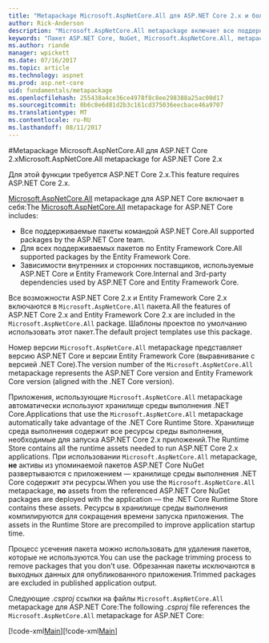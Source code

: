 ```yaml
---
title: "Metapackage Microsoft.AspNetCore.All для ASP.NET Core 2.x и более поздних версий"
author: Rick-Anderson
description: "Microsoft.AspNetCore.All metapackage включает все поддерживаемые пакеты."
keywords: "Пакет ASP.NET Core, NuGet, Microsoft.AspNetCore.All, metapackage"
ms.author: riande
manager: wpickett
ms.date: 07/16/2017
ms.topic: article
ms.technology: aspnet
ms.prod: asp.net-core
uid: fundamentals/metapackage
ms.openlocfilehash: 255438a4ce36ce4978f8c8ee298388a25ac00d17
ms.sourcegitcommit: 0b6c8e6d81d2b3c161cd375036eecbace46a9707
ms.translationtype: MT
ms.contentlocale: ru-RU
ms.lasthandoff: 08/11/2017
---
```

#<a name="microsoftaspnetcoreall-metapackage-for-aspnet-core-2x"></a><span data-ttu-id="12fc7-104">Metapackage Microsoft.AspNetCore.All для ASP.NET Core 2.x</span><span class="sxs-lookup"><span data-stu-id="12fc7-104">Microsoft.AspNetCore.All metapackage for ASP.NET Core 2.x</span></span>

<span data-ttu-id="12fc7-105">Для этой функции требуется ASP.NET Core 2.x.</span><span class="sxs-lookup"><span data-stu-id="12fc7-105">This feature requires ASP.NET Core 2.x.</span></span>

<span data-ttu-id="12fc7-106">[Microsoft.AspNetCore.All](https://www.nuget.org/packages/Microsoft.AspNetCore.All) metapackage для ASP.NET Core включает в себя:</span><span class="sxs-lookup"><span data-stu-id="12fc7-106">The [Microsoft.AspNetCore.All](https://www.nuget.org/packages/Microsoft.AspNetCore.All) metapackage for ASP.NET Core includes:</span></span>

* <span data-ttu-id="12fc7-107">Все поддерживаемые пакеты командой ASP.NET Core.</span><span class="sxs-lookup"><span data-stu-id="12fc7-107">All supported packages by the ASP.NET Core team.</span></span>
* <span data-ttu-id="12fc7-108">Для всех поддерживаемых пакетов по Entity Framework Core.</span><span class="sxs-lookup"><span data-stu-id="12fc7-108">All supported packages by the Entity Framework Core.</span></span> 
* <span data-ttu-id="12fc7-109">Зависимости внутренних и сторонних поставщиков, используемые ASP.NET Core и Entity Framework Core.</span><span class="sxs-lookup"><span data-stu-id="12fc7-109">Internal and 3rd-party dependencies used by ASP.NET Core and Entity Framework Core.</span></span> 

<span data-ttu-id="12fc7-110">Все возможности ASP.NET Core 2.x и Entity Framework Core 2.x включаются в `Microsoft.AspNetCore.All` пакета.</span><span class="sxs-lookup"><span data-stu-id="12fc7-110">All the features of ASP.NET Core 2.x and Entity Framework Core 2.x are included in the `Microsoft.AspNetCore.All` package.</span></span> <span data-ttu-id="12fc7-111">Шаблоны проектов по умолчанию использовать этот пакет.</span><span class="sxs-lookup"><span data-stu-id="12fc7-111">The default project templates use this package.</span></span>

<span data-ttu-id="12fc7-112">Номер версии `Microsoft.AspNetCore.All` metapackage представляет версию ASP.NET Core и версии Entity Framework Core (выравнивание с версией .NET Core).</span><span class="sxs-lookup"><span data-stu-id="12fc7-112">The version number of the `Microsoft.AspNetCore.All` metapackage represents the ASP.NET Core version and Entity Framework Core version (aligned with the .NET Core version).</span></span>

<span data-ttu-id="12fc7-113">Приложения, использующие `Microsoft.AspNetCore.All` metapackage автоматически используют хранилище среды выполнения .NET Core.</span><span class="sxs-lookup"><span data-stu-id="12fc7-113">Applications that use the `Microsoft.AspNetCore.All` metapackage automatically take advantage of the .NET Core Runtime Store.</span></span> <span data-ttu-id="12fc7-114">Хранилище среда выполнения содержит все ресурсы среды выполнения, необходимые для запуска ASP.NET Core 2.x приложений.</span><span class="sxs-lookup"><span data-stu-id="12fc7-114">The Runtime Store contains all the runtime assets needed to run ASP.NET Core 2.x applications.</span></span> <span data-ttu-id="12fc7-115">При использовании `Microsoft.AspNetCore.All` metapackage, **не** активы из упоминаемой пакетов ASP.NET Core NuGet развертываются с приложением &mdash; хранилище среды выполнения .NET Core содержит эти ресурсы.</span><span class="sxs-lookup"><span data-stu-id="12fc7-115">When you use the `Microsoft.AspNetCore.All` metapackage, **no** assets from the referenced ASP.NET Core NuGet packages are deployed with the application &mdash; the .NET Core Runtime Store contains these assets.</span></span> <span data-ttu-id="12fc7-116"><!-- todo add link to Runtime store -->Ресурсы в хранилище среды выполнения компилируются для сокращения времени запуска приложения.</span><span class="sxs-lookup"><span data-stu-id="12fc7-116"><!-- todo add link to Runtime store --> The assets in the Runtime Store are precompiled to improve application startup time.</span></span>

<span data-ttu-id="12fc7-117">Процесс усечения пакета можно использовать для удаления пакетов, которые не используются.</span><span class="sxs-lookup"><span data-stu-id="12fc7-117">You can use the package trimming process to remove packages that you don't use.</span></span> <span data-ttu-id="12fc7-118">Обрезанная пакеты исключаются в выходных данных для опубликованного приложения.</span><span class="sxs-lookup"><span data-stu-id="12fc7-118">Trimmed packages are excluded in published application output.</span></span>

<span data-ttu-id="12fc7-119">Следующие *.csproj* ссылки на файлы `Microsoft.AspNetCore.All` metapackage для ASP.NET Core:</span><span class="sxs-lookup"><span data-stu-id="12fc7-119">The following *.csproj* file references the `Microsoft.AspNetCore.All` metapackage for ASP.NET Core:</span></span>

<span data-ttu-id="12fc7-120">[!code-xml[Main](..\mvc\views\view-compilation\sample\MvcRazorCompileOnPublish2.csproj?highlight=9)]</span><span class="sxs-lookup"><span data-stu-id="12fc7-120">[!code-xml[Main](..\mvc\views\view-compilation\sample\MvcRazorCompileOnPublish2.csproj?highlight=9)]</span></span>
